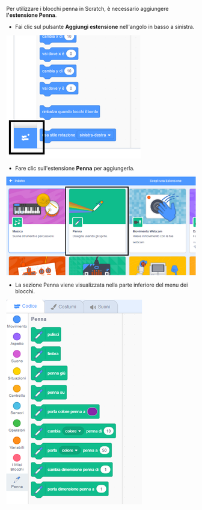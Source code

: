 Per utilizzare i blocchi penna in Scratch, è necessario aggiungere **l'estensione Penna**.

+ Fai clic sul pulsante **Aggiungi estensione** nell'angolo in basso a sinistra.

![aggiungi il pulsante di estensione evidenziato](images/add-extension-annotated.png)

+ Fare clic sull'estensione **Penna** per aggiungerla.

![estensione penna evidenziata](images/click-pen-annotated.png)

+ La sezione Penna viene visualizzata nella parte inferiore del menu dei blocchi.

![blocchi dell'estensione Penna](images/pen-extension-blocks.png)